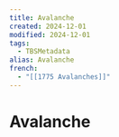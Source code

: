 ```yaml
---
title: Avalanche
created: 2024-12-01
modified: 2024-12-01
tags:
  - TBSMetadata
alias: Avalanche
french:
  - "[[1775 Avalanches]]"
---
```

# Avalanche
